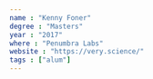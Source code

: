 ```yaml
---
name : "Kenny Foner"
degree : "Masters"
year : "2017"
where : "Penumbra Labs"
website : "https://very.science/"
tags : ["alum"]
---
```

